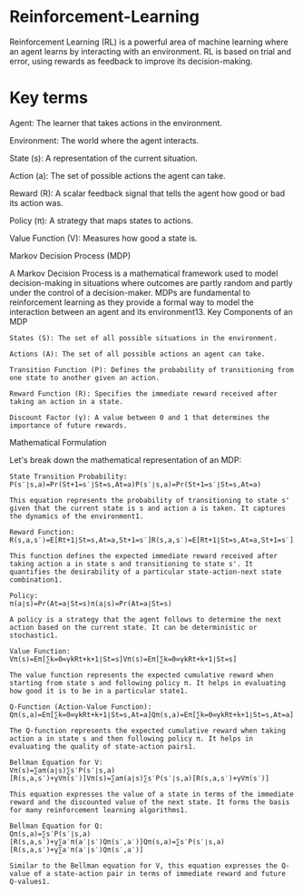 # Reinforcement-Learning
Reinforcement Learning (RL) is a powerful area of machine learning where an agent learns by interacting with an environment. RL is based on trial and error, using rewards as feedback to improve its decision-making.

# Key terms
Agent: The learner that takes actions in the environment.

Environment: The world where the agent interacts.

State (s): A representation of the current situation.

Action (a): The set of possible actions the agent can take.

Reward (R): A scalar feedback signal that tells the agent how good or bad its action was.

Policy (π): A strategy that maps states to actions.

Value Function (V): Measures how good a state is.

Markov Decision Process (MDP)

A Markov Decision Process is a mathematical framework used to model decision-making in situations where outcomes are partly random and partly under the control of a decision-maker. MDPs are fundamental to reinforcement learning as they provide a formal way to model the interaction between an agent and its environment13.
Key Components of an MDP

    States (S): The set of all possible situations in the environment.

    Actions (A): The set of all possible actions an agent can take.

    Transition Function (P): Defines the probability of transitioning from one state to another given an action.

    Reward Function (R): Specifies the immediate reward received after taking an action in a state.

    Discount Factor (γ): A value between 0 and 1 that determines the importance of future rewards.

Mathematical Formulation

Let's break down the mathematical representation of an MDP:

    State Transition Probability:
    P(s′∣s,a)=Pr(St+1=s′∣St=s,At=a)P(s′∣s,a)=Pr(St+1=s′∣St=s,At=a)

    This equation represents the probability of transitioning to state s' given that the current state is s and action a is taken. It captures the dynamics of the environment1.

    Reward Function:
    R(s,a,s′)=E[Rt+1∣St=s,At=a,St+1=s′]R(s,a,s′)=E[Rt+1∣St=s,At=a,St+1=s′]

    This function defines the expected immediate reward received after taking action a in state s and transitioning to state s'. It quantifies the desirability of a particular state-action-next state combination1.

    Policy:
    π(a∣s)=Pr(At=a∣St=s)π(a∣s)=Pr(At=a∣St=s)

    A policy is a strategy that the agent follows to determine the next action based on the current state. It can be deterministic or stochastic1.

    Value Function:
    Vπ(s)=Eπ[∑k=0∞γkRt+k+1∣St=s]Vπ(s)=Eπ[∑k=0∞γkRt+k+1∣St=s]

    The value function represents the expected cumulative reward when starting from state s and following policy π. It helps in evaluating how good it is to be in a particular state1.

    Q-Function (Action-Value Function):
    Qπ(s,a)=Eπ[∑k=0∞γkRt+k+1∣St=s,At=a]Qπ(s,a)=Eπ[∑k=0∞γkRt+k+1∣St=s,At=a]

    The Q-function represents the expected cumulative reward when taking action a in state s and then following policy π. It helps in evaluating the quality of state-action pairs1.

    Bellman Equation for V:
    Vπ(s)=∑aπ(a∣s)∑s′P(s′∣s,a)[R(s,a,s′)+γVπ(s′)]Vπ(s)=∑aπ(a∣s)∑s′P(s′∣s,a)[R(s,a,s′)+γVπ(s′)]

    This equation expresses the value of a state in terms of the immediate reward and the discounted value of the next state. It forms the basis for many reinforcement learning algorithms1.

    Bellman Equation for Q:
    Qπ(s,a)=∑s′P(s′∣s,a)[R(s,a,s′)+γ∑a′π(a′∣s′)Qπ(s′,a′)]Qπ(s,a)=∑s′P(s′∣s,a)[R(s,a,s′)+γ∑a′π(a′∣s′)Qπ(s′,a′)]

    Similar to the Bellman equation for V, this equation expresses the Q-value of a state-action pair in terms of immediate reward and future Q-values1.

